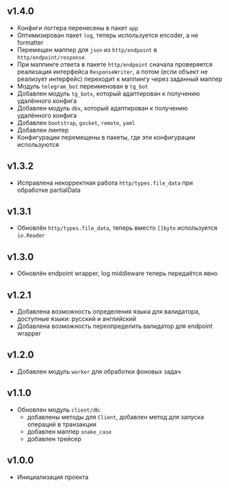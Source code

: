 ## v1.4.0
* Конфиги логгера перенесены в пакет `app`
* Оптимизирован пакет `log`, теперь используется encoder, а не formatter
* Перемещен маппер для `json` из `http/endpoint` в `http/endpoint/response`
* При маппинге ответа в пакете `http/endpoint` сначала проверяется реализация интерфейса `ResponseWriter`, а потом (если объект не реализует интерфейс) переходит к маппингу через заданный маппер
* Модуль `telegram_bot` переименован в `tg_bot`
* Добавлен модуль `tg_botx`, который адаптирован к получению удалённого конфига
* Добавлен модуль `dbx`, который адаптирован к получению удалённого конфига
* Добавлен `bootstrap`, `gocket`, `remote`, `yaml`
* Добавлен линтер
* Конфигурации перемещены в пакеты, где эти конфигурации используются
## v1.3.2
* Исправлена некорректная работа `http/types.file_data` при обработке partialData
## v1.3.1
* Обновлён `http/types.file_data`, теперь вместо `[]byte` используется `io.Reader`
## v1.3.0
* Обновлён endpoint wrapper, log middleware теперь передаётся явно
## v1.2.1
* Добавлена возможность определения языка для валидатора, доступные языки: русский и английский
* Добавлена возможность переопределить валидатор для endpoint wrapper
## v1.2.0
* Добавлен модуль `worker` для обработки фоновых задач
## v1.1.0
* Обновлен модуль `client/db`:
    * добавлены методы для `Client`, добавлен метод для запуска операций в транзакции
    * добавлен маппер `snake_case`
    * добавлен трейсер
## v1.0.0
* Инициализация проекта